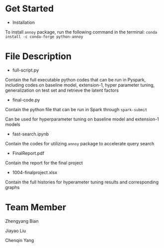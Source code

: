 # Get Started

- Installation

To install ``annoy`` package, run the following command in the terminal: ``conda install -c conda-forge python-annoy ``



# File Description

- full-script.py

Contain the full executable python codes that can be run in Pyspark, including codes on baseline model, extension-1, hyper parameter tuning, generalization on test set and retrieve the latent factors

- final-code.py

Contain the python file that can be run in Spark through ``spark-submit``

Can be used for hyperparameter tuning on baseline model and extension-1 models

- fast-search.ipynb

Contain the codes for utilizing ``annoy`` package to accelerate query search

- FinalReport.pdf

Contain the report for the final project

- 1004-finalproject.xlsx

Contain the full histories for hyperameter tuning results and corresponding graphs



# Team Member

Zhengyang Bian

Jiayao Liu

Chenqin Yang